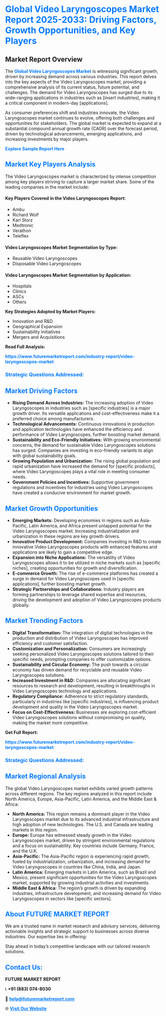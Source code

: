 <h1 style="color: #007BFF;">Global Video Laryngoscopes Market Report 2025-2033: Driving Factors, Growth Opportunities, and Key Players</h1>

<section id="overview">
<h2>Market Report Overview</h2>
<p>The <a href="https://www.futuremarketreport.com/industry-report/video-laryngoscopes-market" style="color: #007BFF; text-decoration: none;"><strong>Global Video Laryngoscopes Market</strong></a> is witnessing significant growth, driven by increasing demand across various industries. This report delves into the key aspects of the Video Laryngoscopes market, providing a comprehensive analysis of its current status, future potential, and challenges. The demand for Video Laryngoscopes has surged due to its wide-ranging applications in industries such as [insert industries], making it a critical component in modern-day [applications].</p>
<p>As consumer preferences shift and industries innovate, the Video Laryngoscopes market continues to evolve, offering both challenges and opportunities for stakeholders. The global market is expected to expand at a substantial compound annual growth rate (CAGR) over the forecast period, driven by technological advancements, emerging applications, and increasing investments by major players.</p>
</section>

<section id="overview">
<p><a href="https://www.futuremarketreport.com/request-sample/reportId=82773" style="color: #007BFF; text-decoration: none;"><strong>Explore Sample Report Here</strong></a></p>
</section>

<section id="key-players">
<h2 style="color: #007BFF;">Market Key Players Analysis</h2>
<p>The Video Laryngoscopes market is characterized by intense competition among key players striving to capture a larger market share. Some of the leading companies in the market include:</p>
<h4>Key Players Covered in the Video Laryngoscopes Report:</h4>
<ul><li>Ambu</li><li>Richard Wolf</li><li>Karl Storz</li><li>Medtronic</li><li>Verathon</li><li>Teleflex</li></ul>
<h4>Video Laryngoscopes Market Segmentation by Type:</h4>
<ul><li>Reusable Video Laryngoscopes</li><li>Disposable Video Laryngoscopes</li></ul>

<h4>Video Laryngoscopes Market Segmentation by Application:</h4>
<ul><li>Hospitals</li><li>Clinics</li><li>ASCs</li><li>Others</li></ul>
<p><strong>Key Strategies Adopted by Market Players:</strong></p>
<ul>
<li>Innovation and R&D</li>
<li>Geographical Expansion</li>
<li>Sustainability Initiatives</li>
<li>Mergers and Acquisitions</li>
</ul>
</section>

<section>
<p><strong>Read Full Analysis: </strong></p><a href="https://www.futuremarketreport.com/industry-report/video-laryngoscopes-market" style="color: #007BFF; text-decoration: none;"><strong>https://www.futuremarketreport.com/industry-report/video-laryngoscopes-market</strong></a>
<h3 style="color: #007BFF;">Strategic Questions Addressed:</h3>
</section>

<section id="driving-factors">
<h2 style="color: #007BFF;">Market Driving Factors</h2>
<ul>
<li><strong>Rising Demand Across Industries:</strong> The increasing adoption of Video Laryngoscopes in industries such as [specific industries] is a major growth driver. Its versatile applications and cost-effectiveness make it a preferred choice among manufacturers.</li>
<li><strong>Technological Advancements:</strong> Continuous innovations in production and application technologies have enhanced the efficiency and performance of Video Laryngoscopes, further boosting market demand.</li>
<li><strong>Sustainability and Eco-Friendly Initiatives:</strong> With growing environmental concerns, the demand for sustainable Video Laryngoscopes solutions has surged. Companies are investing in eco-friendly variants to align with global sustainability goals.</li>
<li><strong>Growing Population and Urbanization:</strong> The rising global population and rapid urbanization have increased the demand for [specific products], where Video Laryngoscopes plays a vital role in meeting consumer needs.</li>
<li><strong>Government Policies and Incentives:</strong> Supportive government regulations and incentives for industries using Video Laryngoscopes have created a conducive environment for market growth.</li>
</ul>
</section>

<section id="growth-opportunities">
<h2 style="color: #007BFF;">Market Growth Opportunities</h2>
<ul>
<li><strong>Emerging Markets:</strong> Developing economies in regions such as Asia-Pacific, Latin America, and Africa present untapped potential for the Video Laryngoscopes market. Increasing industrialization and urbanization in these regions are key growth drivers.</li>
<li><strong>Innovative Product Development:</strong> Companies investing in R&D to create innovative Video Laryngoscopes products with enhanced features and applications are likely to gain a competitive edge.</li>
<li><strong>Expansion into Niche Applications:</strong> The versatility of Video Laryngoscopes allows it to be utilized in niche markets such as [specific niches], creating opportunities for growth and diversification.</li>
<li><strong>E-commerce Growth:</strong> The rise of e-commerce platforms has created a surge in demand for Video Laryngoscopes used in [specific applications], further boosting market growth.</li>
<li><strong>Strategic Partnerships and Collaborations:</strong> Industry players are forming partnerships to leverage shared expertise and resources, driving the development and adoption of Video Laryngoscopes products globally.</li>
</ul>
</section>

<section id="trending-factors">
<h2 style="color: #007BFF;">Market Trending Factors</h2>
<ul>
<li><strong>Digital Transformation:</strong> The integration of digital technologies in the production and distribution of Video Laryngoscopes has improved efficiency and customer satisfaction.</li>
<li><strong>Customization and Personalization:</strong> Consumers are increasingly seeking personalized Video Laryngoscopes solutions tailored to their specific needs, prompting companies to offer customizable options.</li>
<li><strong>Sustainability and Circular Economy:</strong> The push towards a circular economy has driven demand for recyclable and reusable Video Laryngoscopes solutions.</li>
<li><strong>Increased Investment in R&D:</strong> Companies are allocating significant resources to research and development, resulting in breakthroughs in Video Laryngoscopes technology and applications.</li>
<li><strong>Regulatory Compliance:</strong> Adherence to strict regulatory standards, particularly in industries like [specific industries], is influencing product development and quality in the Video Laryngoscopes market.</li>
<li><strong>Focus on Cost-Effectiveness:</strong> Businesses are exploring cost-efficient Video Laryngoscopes solutions without compromising on quality, making the market more competitive.</li>
</ul>
</section>

<section>
<p><strong>Get Full Report: </strong></p><a href="https://www.futuremarketreport.com/industry-report/video-laryngoscopes-market" style="color: #007BFF; text-decoration: none;"><strong>https://www.futuremarketreport.com/industry-report/video-laryngoscopes-market</strong></a>
<h3 style="color: #007BFF;">Strategic Questions Addressed:</h3>
</section>


<section id="regional-analysis">
<h2 style="color: #007BFF;">Market Regional Analysis</h2>
<p>The global Video Laryngoscopes market exhibits varied growth patterns across different regions. The key regions analyzed in this report include North America, Europe, Asia-Pacific, Latin America, and the Middle East & Africa:</p>
<ul>
<li><strong>North America:</strong> This region remains a dominant player in the Video Laryngoscopes market due to its advanced industrial infrastructure and high adoption of new technologies. The U.S. and Canada are leading markets in this region.</li>
<li><strong>Europe:</strong> Europe has witnessed steady growth in the Video Laryngoscopes market, driven by stringent environmental regulations and a focus on sustainability. Key countries include Germany, France, and the U.K.</li>
<li><strong>Asia-Pacific:</strong> The Asia-Pacific region is experiencing rapid growth, fueled by industrialization, urbanization, and increasing demand for Video Laryngoscopes in countries like China, India, and Japan.</li>
<li><strong>Latin America:</strong> Emerging markets in Latin America, such as Brazil and Mexico, present significant opportunities for the Video Laryngoscopes market, supported by growing industrial activities and investments.</li>
<li><strong>Middle East & Africa:</strong> The region’s growth is driven by expanding industries, infrastructure development, and increasing demand for Video Laryngoscopes in sectors like [specific sectors].</li>
</ul>
</section>

<footer>
<h2 style="color: #007BFF;">About FUTURE MARKET REPORT</h2>
<p>We are a trusted name in market research and advisory services, delivering actionable insights and strategic support to businesses across diverse industries. Our expertise lies in offering:</p>

<p>Stay ahead in today’s competitive landscape with our tailored research solutions.</p>

<h2 style="color: #007BFF;">Contact Us:</h2>
<p><strong>FUTURE MARKET REPORT</strong></p>
<p>📞 <strong>+91 (883) 074-8030</strong></p>
<p>📧 <strong><a href="mailto:help@futuremarketreport.com" style="color: #007BFF;">help@futuremarketreport.com</a></strong></p>
<p>🌐 <strong><a href="https://www.futuremarketreport.com/" style="color: #007BFF;">Visit Our Website</a></strong></p>
</footer>